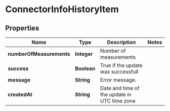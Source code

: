 
# ConnectorInfoHistoryItem

## Properties
Name | Type | Description | Notes
------------ | ------------- | ------------- | -------------
**numberOfMeasurements** | **Integer** | Number of measurements | 
**success** | **Boolean** | True if the update was successfull | 
**message** | **String** | Error message. | 
**createdAt** | **String** | Date and time of the update in UTC time zone | 




